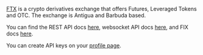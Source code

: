 [FTX](https://ftx.com/) is a crypto derivatives exchange that offers Futures, Leveraged Tokens and OTC. The exchange is Antigua and Barbuda based.

You can find the REST API docs [here](https://ftx1.docs.apiary.io), websocket API docs [here](https://ftxwebsocket.docs.apiary.io), and FIX docs [here](https://docs.ftx.com/#fix-api).

You can create API keys on your [profile page](https://ftx.com/profile).

